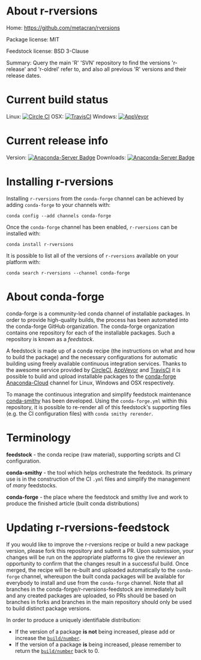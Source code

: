 About r-rversions
=================

Home: https://github.com/metacran/rversions

Package license: MIT

Feedstock license: BSD 3-Clause

Summary: Query the main 'R' 'SVN' repository to find the versions 'r-release' and 'r-oldrel' refer to, and also all previous 'R' versions and their release dates.



Current build status
====================

Linux: [![Circle CI](https://circleci.com/gh/conda-forge/r-rversions-feedstock.svg?style=shield)](https://circleci.com/gh/conda-forge/r-rversions-feedstock)
OSX: [![TravisCI](https://travis-ci.org/conda-forge/r-rversions-feedstock.svg?branch=master)](https://travis-ci.org/conda-forge/r-rversions-feedstock)
Windows: [![AppVeyor](https://ci.appveyor.com/api/projects/status/github/conda-forge/r-rversions-feedstock?svg=True)](https://ci.appveyor.com/project/conda-forge/r-rversions-feedstock/branch/master)

Current release info
====================
Version: [![Anaconda-Server Badge](https://anaconda.org/conda-forge/r-rversions/badges/version.svg)](https://anaconda.org/conda-forge/r-rversions)
Downloads: [![Anaconda-Server Badge](https://anaconda.org/conda-forge/r-rversions/badges/downloads.svg)](https://anaconda.org/conda-forge/r-rversions)

Installing r-rversions
======================

Installing `r-rversions` from the `conda-forge` channel can be achieved by adding `conda-forge` to your channels with:

```
conda config --add channels conda-forge
```

Once the `conda-forge` channel has been enabled, `r-rversions` can be installed with:

```
conda install r-rversions
```

It is possible to list all of the versions of `r-rversions` available on your platform with:

```
conda search r-rversions --channel conda-forge
```


About conda-forge
=================

conda-forge is a community-led conda channel of installable packages.
In order to provide high-quality builds, the process has been automated into the
conda-forge GitHub organization. The conda-forge organization contains one repository
for each of the installable packages. Such a repository is known as a *feedstock*.

A feedstock is made up of a conda recipe (the instructions on what and how to build
the package) and the necessary configurations for automatic building using freely
available continuous integration services. Thanks to the awesome service provided by
[CircleCI](https://circleci.com/), [AppVeyor](http://www.appveyor.com/)
and [TravisCI](https://travis-ci.org/) it is possible to build and upload installable
packages to the [conda-forge](https://anaconda.org/conda-forge)
[Anaconda-Cloud](http://docs.anaconda.org/) channel for Linux, Windows and OSX respectively.

To manage the continuous integration and simplify feedstock maintenance
[conda-smithy](http://github.com/conda-forge/conda-smithy) has been developed.
Using the ``conda-forge.yml`` within this repository, it is possible to re-render all of
this feedstock's supporting files (e.g. the CI configuration files) with ``conda smithy rerender``.


Terminology
===========

**feedstock** - the conda recipe (raw material), supporting scripts and CI configuration.

**conda-smithy** - the tool which helps orchestrate the feedstock.
                   Its primary use is in the construction of the CI ``.yml`` files
                   and simplify the management of *many* feedstocks.

**conda-forge** - the place where the feedstock and smithy live and work to
                  produce the finished article (built conda distributions)


Updating r-rversions-feedstock
==============================

If you would like to improve the r-rversions recipe or build a new
package version, please fork this repository and submit a PR. Upon submission,
your changes will be run on the appropriate platforms to give the reviewer an
opportunity to confirm that the changes result in a successful build. Once
merged, the recipe will be re-built and uploaded automatically to the
`conda-forge` channel, whereupon the built conda packages will be available for
everybody to install and use from the `conda-forge` channel.
Note that all branches in the conda-forge/r-rversions-feedstock are
immediately built and any created packages are uploaded, so PRs should be based
on branches in forks and branches in the main repository should only be used to
build distinct package versions.

In order to produce a uniquely identifiable distribution:
 * If the version of a package **is not** being increased, please add or increase
   the [``build/number``](http://conda.pydata.org/docs/building/meta-yaml.html#build-number-and-string).
 * If the version of a package **is** being increased, please remember to return
   the [``build/number``](http://conda.pydata.org/docs/building/meta-yaml.html#build-number-and-string)
   back to 0.
